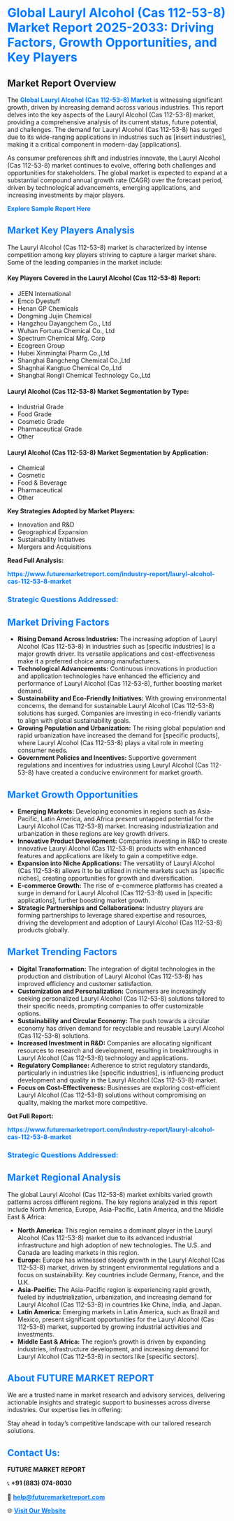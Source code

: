 <h1 style="color: #007BFF;">Global Lauryl Alcohol (Cas 112-53-8) Market Report 2025-2033: Driving Factors, Growth Opportunities, and Key Players</h1>

<section id="overview">
<h2>Market Report Overview</h2>
<p>The <a href="https://www.futuremarketreport.com/industry-report/lauryl-alcohol-cas-112-53-8-market" style="color: #007BFF; text-decoration: none;"><strong>Global Lauryl Alcohol (Cas 112-53-8) Market</strong></a> is witnessing significant growth, driven by increasing demand across various industries. This report delves into the key aspects of the Lauryl Alcohol (Cas 112-53-8) market, providing a comprehensive analysis of its current status, future potential, and challenges. The demand for Lauryl Alcohol (Cas 112-53-8) has surged due to its wide-ranging applications in industries such as [insert industries], making it a critical component in modern-day [applications].</p>
<p>As consumer preferences shift and industries innovate, the Lauryl Alcohol (Cas 112-53-8) market continues to evolve, offering both challenges and opportunities for stakeholders. The global market is expected to expand at a substantial compound annual growth rate (CAGR) over the forecast period, driven by technological advancements, emerging applications, and increasing investments by major players.</p>
</section>

<section id="overview">
<p><a href="https://www.futuremarketreport.com/request-sample/reportId=89547" style="color: #007BFF; text-decoration: none;"><strong>Explore Sample Report Here</strong></a></p>
</section>

<section id="key-players">
<h2 style="color: #007BFF;">Market Key Players Analysis</h2>
<p>The Lauryl Alcohol (Cas 112-53-8) market is characterized by intense competition among key players striving to capture a larger market share. Some of the leading companies in the market include:</p>
<h4>Key Players Covered in the Lauryl Alcohol (Cas 112-53-8) Report:</h4>
<ul><li>JEEN International</li><li>Emco Dyestuff</li><li>Henan GP Chemicals</li><li>Dongming Jujin Chemical</li><li>Hangzhou Dayangchem Co., Ltd</li><li>Wuhan Fortuna Chemical Co., Ltd</li><li>Spectrum Chemical Mfg. Corp</li><li>Ecogreen Group</li><li>Hubei Xinmingtai Pharm Co.,Ltd</li><li>Shanghai Bangcheng Chemical Co.,Ltd</li><li>Shagnhai Kangtuo Chemical Co,.Ltd</li><li>Shanghai Rongli Chemical Technology Co.,Ltd</li></ul>
<h4>Lauryl Alcohol (Cas 112-53-8) Market Segmentation by Type:</h4>
<ul><li>Industrial Grade</li><li>Food Grade</li><li>Cosmetic Grade</li><li>Pharmaceutical Grade</li><li>Other</li></ul>

<h4>Lauryl Alcohol (Cas 112-53-8) Market Segmentation by Application:</h4>
<ul><li>Chemical</li><li>Cosmetic</li><li>Food &amp; Beverage</li><li>Pharmaceutical</li><li>Other</li></ul>
<p><strong>Key Strategies Adopted by Market Players:</strong></p>
<ul>
<li>Innovation and R&D</li>
<li>Geographical Expansion</li>
<li>Sustainability Initiatives</li>
<li>Mergers and Acquisitions</li>
</ul>
</section>

<section>
<p><strong>Read Full Analysis: </strong></p><a href="https://www.futuremarketreport.com/industry-report/lauryl-alcohol-cas-112-53-8-market" style="color: #007BFF; text-decoration: none;"><strong>https://www.futuremarketreport.com/industry-report/lauryl-alcohol-cas-112-53-8-market</strong></a>
<h3 style="color: #007BFF;">Strategic Questions Addressed:</h3>
</section>

<section id="driving-factors">
<h2 style="color: #007BFF;">Market Driving Factors</h2>
<ul>
<li><strong>Rising Demand Across Industries:</strong> The increasing adoption of Lauryl Alcohol (Cas 112-53-8) in industries such as [specific industries] is a major growth driver. Its versatile applications and cost-effectiveness make it a preferred choice among manufacturers.</li>
<li><strong>Technological Advancements:</strong> Continuous innovations in production and application technologies have enhanced the efficiency and performance of Lauryl Alcohol (Cas 112-53-8), further boosting market demand.</li>
<li><strong>Sustainability and Eco-Friendly Initiatives:</strong> With growing environmental concerns, the demand for sustainable Lauryl Alcohol (Cas 112-53-8) solutions has surged. Companies are investing in eco-friendly variants to align with global sustainability goals.</li>
<li><strong>Growing Population and Urbanization:</strong> The rising global population and rapid urbanization have increased the demand for [specific products], where Lauryl Alcohol (Cas 112-53-8) plays a vital role in meeting consumer needs.</li>
<li><strong>Government Policies and Incentives:</strong> Supportive government regulations and incentives for industries using Lauryl Alcohol (Cas 112-53-8) have created a conducive environment for market growth.</li>
</ul>
</section>

<section id="growth-opportunities">
<h2 style="color: #007BFF;">Market Growth Opportunities</h2>
<ul>
<li><strong>Emerging Markets:</strong> Developing economies in regions such as Asia-Pacific, Latin America, and Africa present untapped potential for the Lauryl Alcohol (Cas 112-53-8) market. Increasing industrialization and urbanization in these regions are key growth drivers.</li>
<li><strong>Innovative Product Development:</strong> Companies investing in R&D to create innovative Lauryl Alcohol (Cas 112-53-8) products with enhanced features and applications are likely to gain a competitive edge.</li>
<li><strong>Expansion into Niche Applications:</strong> The versatility of Lauryl Alcohol (Cas 112-53-8) allows it to be utilized in niche markets such as [specific niches], creating opportunities for growth and diversification.</li>
<li><strong>E-commerce Growth:</strong> The rise of e-commerce platforms has created a surge in demand for Lauryl Alcohol (Cas 112-53-8) used in [specific applications], further boosting market growth.</li>
<li><strong>Strategic Partnerships and Collaborations:</strong> Industry players are forming partnerships to leverage shared expertise and resources, driving the development and adoption of Lauryl Alcohol (Cas 112-53-8) products globally.</li>
</ul>
</section>

<section id="trending-factors">
<h2 style="color: #007BFF;">Market Trending Factors</h2>
<ul>
<li><strong>Digital Transformation:</strong> The integration of digital technologies in the production and distribution of Lauryl Alcohol (Cas 112-53-8) has improved efficiency and customer satisfaction.</li>
<li><strong>Customization and Personalization:</strong> Consumers are increasingly seeking personalized Lauryl Alcohol (Cas 112-53-8) solutions tailored to their specific needs, prompting companies to offer customizable options.</li>
<li><strong>Sustainability and Circular Economy:</strong> The push towards a circular economy has driven demand for recyclable and reusable Lauryl Alcohol (Cas 112-53-8) solutions.</li>
<li><strong>Increased Investment in R&D:</strong> Companies are allocating significant resources to research and development, resulting in breakthroughs in Lauryl Alcohol (Cas 112-53-8) technology and applications.</li>
<li><strong>Regulatory Compliance:</strong> Adherence to strict regulatory standards, particularly in industries like [specific industries], is influencing product development and quality in the Lauryl Alcohol (Cas 112-53-8) market.</li>
<li><strong>Focus on Cost-Effectiveness:</strong> Businesses are exploring cost-efficient Lauryl Alcohol (Cas 112-53-8) solutions without compromising on quality, making the market more competitive.</li>
</ul>
</section>

<section>
<p><strong>Get Full Report: </strong></p><a href="https://www.futuremarketreport.com/industry-report/lauryl-alcohol-cas-112-53-8-market" style="color: #007BFF; text-decoration: none;"><strong>https://www.futuremarketreport.com/industry-report/lauryl-alcohol-cas-112-53-8-market</strong></a>
<h3 style="color: #007BFF;">Strategic Questions Addressed:</h3>
</section>


<section id="regional-analysis">
<h2 style="color: #007BFF;">Market Regional Analysis</h2>
<p>The global Lauryl Alcohol (Cas 112-53-8) market exhibits varied growth patterns across different regions. The key regions analyzed in this report include North America, Europe, Asia-Pacific, Latin America, and the Middle East & Africa:</p>
<ul>
<li><strong>North America:</strong> This region remains a dominant player in the Lauryl Alcohol (Cas 112-53-8) market due to its advanced industrial infrastructure and high adoption of new technologies. The U.S. and Canada are leading markets in this region.</li>
<li><strong>Europe:</strong> Europe has witnessed steady growth in the Lauryl Alcohol (Cas 112-53-8) market, driven by stringent environmental regulations and a focus on sustainability. Key countries include Germany, France, and the U.K.</li>
<li><strong>Asia-Pacific:</strong> The Asia-Pacific region is experiencing rapid growth, fueled by industrialization, urbanization, and increasing demand for Lauryl Alcohol (Cas 112-53-8) in countries like China, India, and Japan.</li>
<li><strong>Latin America:</strong> Emerging markets in Latin America, such as Brazil and Mexico, present significant opportunities for the Lauryl Alcohol (Cas 112-53-8) market, supported by growing industrial activities and investments.</li>
<li><strong>Middle East & Africa:</strong> The region’s growth is driven by expanding industries, infrastructure development, and increasing demand for Lauryl Alcohol (Cas 112-53-8) in sectors like [specific sectors].</li>
</ul>
</section>

<footer>
<h2 style="color: #007BFF;">About FUTURE MARKET REPORT</h2>
<p>We are a trusted name in market research and advisory services, delivering actionable insights and strategic support to businesses across diverse industries. Our expertise lies in offering:</p>

<p>Stay ahead in today’s competitive landscape with our tailored research solutions.</p>

<h2 style="color: #007BFF;">Contact Us:</h2>
<p><strong>FUTURE MARKET REPORT</strong></p>
<p>📞 <strong>+91 (883) 074-8030</strong></p>
<p>📧 <strong><a href="mailto:help@futuremarketreport.com" style="color: #007BFF;">help@futuremarketreport.com</a></strong></p>
<p>🌐 <strong><a href="https://www.futuremarketreport.com/" style="color: #007BFF;">Visit Our Website</a></strong></p>
</footer>